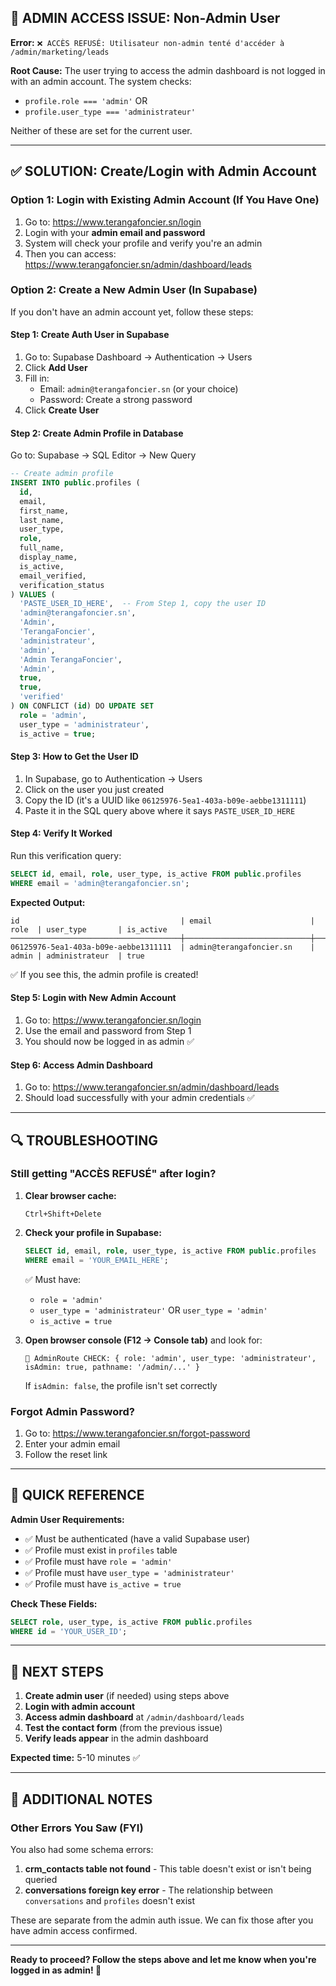 ## 🔐 **ADMIN ACCESS ISSUE: Non-Admin User**

**Error:** `❌ ACCÈS REFUSÉ: Utilisateur non-admin tenté d'accéder à /admin/marketing/leads`

**Root Cause:** The user trying to access the admin dashboard is not logged in with an admin account. The system checks:
- `profile.role === 'admin'` OR
- `profile.user_type === 'administrateur'`

Neither of these are set for the current user.

---

## ✅ SOLUTION: Create/Login with Admin Account

### **Option 1: Login with Existing Admin Account** (If You Have One)

1. Go to: https://www.terangafoncier.sn/login
2. Login with your **admin email and password**
3. System will check your profile and verify you're an admin
4. Then you can access: https://www.terangafoncier.sn/admin/dashboard/leads

### **Option 2: Create a New Admin User** (In Supabase)

If you don't have an admin account yet, follow these steps:

#### **Step 1: Create Auth User in Supabase**

1. Go to: Supabase Dashboard → Authentication → Users
2. Click **Add User**
3. Fill in:
   - Email: `admin@terangafoncier.sn` (or your choice)
   - Password: Create a strong password
4. Click **Create User**

#### **Step 2: Create Admin Profile in Database**

Go to: Supabase → SQL Editor → New Query

```sql
-- Create admin profile
INSERT INTO public.profiles (
  id,
  email,
  first_name,
  last_name,
  user_type,
  role,
  full_name,
  display_name,
  is_active,
  email_verified,
  verification_status
) VALUES (
  'PASTE_USER_ID_HERE',  -- From Step 1, copy the user ID
  'admin@terangafoncier.sn',
  'Admin',
  'TerangaFoncier',
  'administrateur',
  'admin',
  'Admin TerangaFoncier',
  'Admin',
  true,
  true,
  'verified'
) ON CONFLICT (id) DO UPDATE SET
  role = 'admin',
  user_type = 'administrateur',
  is_active = true;
```

#### **Step 3: How to Get the User ID**

1. In Supabase, go to Authentication → Users
2. Click on the user you just created
3. Copy the ID (it's a UUID like `06125976-5ea1-403a-b09e-aebbe1311111`)
4. Paste it in the SQL query above where it says `PASTE_USER_ID_HERE`

#### **Step 4: Verify It Worked**

Run this verification query:

```sql
SELECT id, email, role, user_type, is_active FROM public.profiles 
WHERE email = 'admin@terangafoncier.sn';
```

**Expected Output:**
```
id                                    | email                      | role  | user_type       | is_active
──────────────────────────────────────┼────────────────────────────┼───────┼─────────────────┼───────────
06125976-5ea1-403a-b09e-aebbe1311111  | admin@terangafoncier.sn    | admin | administrateur  | true
```

✅ If you see this, the admin profile is created!

#### **Step 5: Login with New Admin Account**

1. Go to: https://www.terangafoncier.sn/login
2. Use the email and password from Step 1
3. You should now be logged in as admin ✅

#### **Step 6: Access Admin Dashboard**

1. Go to: https://www.terangafoncier.sn/admin/dashboard/leads
2. Should load successfully with your admin credentials ✅

---

## 🔍 TROUBLESHOOTING

### **Still getting "ACCÈS REFUSÉ" after login?**

1. **Clear browser cache:**
   ```
   Ctrl+Shift+Delete
   ```

2. **Check your profile in Supabase:**
   ```sql
   SELECT id, email, role, user_type, is_active FROM public.profiles 
   WHERE email = 'YOUR_EMAIL_HERE';
   ```
   
   ✅ Must have:
   - `role = 'admin'`
   - `user_type = 'administrateur'` OR `user_type = 'admin'`
   - `is_active = true`

3. **Open browser console (F12 → Console tab)** and look for:
   ```
   🔐 AdminRoute CHECK: { role: 'admin', user_type: 'administrateur', isAdmin: true, pathname: '/admin/...' }
   ```
   
   If `isAdmin: false`, the profile isn't set correctly

### **Forgot Admin Password?**

1. Go to: https://www.terangafoncier.sn/forgot-password
2. Enter your admin email
3. Follow the reset link

---

## 📝 QUICK REFERENCE

**Admin User Requirements:**
- ✅ Must be authenticated (have a valid Supabase user)
- ✅ Profile must exist in `profiles` table
- ✅ Profile must have `role = 'admin'`
- ✅ Profile must have `user_type = 'administrateur'`
- ✅ Profile must have `is_active = true`

**Check These Fields:**
```sql
SELECT role, user_type, is_active FROM public.profiles 
WHERE id = 'YOUR_USER_ID';
```

---

## 🚀 NEXT STEPS

1. **Create admin user** (if needed) using steps above
2. **Login with admin account**
3. **Access admin dashboard** at `/admin/dashboard/leads`
4. **Test the contact form** (from the previous issue)
5. **Verify leads appear** in the admin dashboard

**Expected time:** 5-10 minutes ✅

---

## 📌 ADDITIONAL NOTES

### Other Errors You Saw (FYI)

You also had some schema errors:

1. **crm_contacts table not found** - This table doesn't exist or isn't being queried
2. **conversations foreign key error** - The relationship between `conversations` and `profiles` doesn't exist

These are separate from the admin auth issue. We can fix those after you have admin access confirmed.

---

**Ready to proceed? Follow the steps above and let me know when you're logged in as admin! 🎯**
